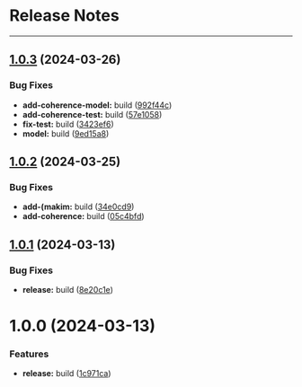 # Release Notes
---

## [1.0.3](https://github.com/IslamAlam/pydeepsar/compare/1.0.2...1.0.3) (2024-03-26)


### Bug Fixes

* **add-coherence-model:** build ([992f44c](https://github.com/IslamAlam/pydeepsar/commit/992f44c2ed8dcc830b91eef977505d0bb1e182aa))
* **add-coherence-test:** build ([57e1058](https://github.com/IslamAlam/pydeepsar/commit/57e105837192e3bede68ff7b30de9e0f63cc181a))
* **fix-test:** build ([3423ef6](https://github.com/IslamAlam/pydeepsar/commit/3423ef6351891ebd9437372a065d363d5bbd16f4))
* **model:** build ([9ed15a8](https://github.com/IslamAlam/pydeepsar/commit/9ed15a84dffbcc40bfae08e1d6a719c806ea8513))

## [1.0.2](https://github.com/IslamAlam/pydeepsar/compare/1.0.1...1.0.2) (2024-03-25)


### Bug Fixes

* **add-(makim:** build ([34e0cd9](https://github.com/IslamAlam/pydeepsar/commit/34e0cd92bfc5083b189af68a3973e9a078ce86b2))
* **add-coherence:** build ([05c4bfd](https://github.com/IslamAlam/pydeepsar/commit/05c4bfd6bf219d7486bd331ddb8c62c60a9af53a))

## [1.0.1](https://github.com/IslamAlam/pydeepsar/compare/1.0.0...1.0.1) (2024-03-13)


### Bug Fixes

* **release:** build ([8e20c1e](https://github.com/IslamAlam/pydeepsar/commit/8e20c1e6ad8bd5af8542926f3412c23ba268ab2a))

# 1.0.0 (2024-03-13)


### Features

* **release:** build ([1c971ca](https://github.com/IslamAlam/pydeepsar/commit/1c971caa20a33ea63fa8ebb9cf58833713b2ef30))
